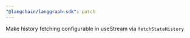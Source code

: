 ```yaml
---
"@langchain/langgraph-sdk": patch
---
```


Make history fetching configurable in useStream via `fetchStateHistory`

